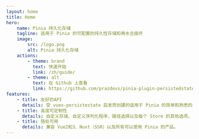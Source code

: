 ```yaml
---
layout: home
title: Home
hero:
    name: Pinia 持久化存储
    tagline: 适用于 Pinia 的可配置的持久性存储和再水合插件
    image:
        src: /logo.png
        alt: Pinia 持久化存储
    actions:
        - theme: brand
          text: 快速开始
          link: /zh/guide/
        - theme: alt
          text: 在 Github 上查看
          link: https://github.com/prazdevs/pinia-plugin-persistedstate
features:
    - title: 友好的API
      details: 受 vuex-persistestate 启发而创建的适用于 Pinia 的简单和熟悉的 API。
    - title: 高度可定制性
      details: 自定义存储、自定义序列化程序、路径选择以及每个 Store 的其他选项。
    - title: 随处可用
      details: 兼容 Vue2和3、Nuxt（SSR）以及所有可以使用 Pinia 的产品。
---
```

